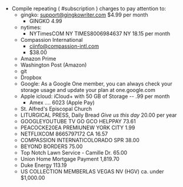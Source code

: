 - Compile repeating ( #subscription ) charges to pay attention to:
	- gingko: support@gingkowriter.com $4.99 per month
		- GINGKO 4.99
	- nytimes: 
		- NYTimesCOM NY TIMES8006984637 NY 18.15 per month
	- Compassion International
		- ciinfo@compassion-intl.com
		- $38.00
	- Amazon Prime
	- Washington Post (Amazon)
	- git
	- Dropbox
	- Google: As a Google One member, you can always check your storage usage and update your plan at one.google.com
	- Apple icloud: iCloud+ with 50 GB of Storage -- .99 per month
		- Amex .... 6023 (Apple Pay)
	- St. Alfred's Episcopal Church
	- LITURGICAL PRESS, Daily Bread *Give us this day* 20.00 per year
	- GOOGLEYOUTUBE TV GO GCO HELPPAY 73.61
	- PEACOCKE20EA PREMIUNEW YORK CITY 1.99
	- NETFLIXCOM 8665797172 CA 16.57
	- COMPASSION INTERNATICOLORADO SPR 38.00
	- BEYOND BORDERS 75.00
	- Top Notch Lawn Service - Camille Dr. 65.00
	- Union Home Mortgage Payment 1,819.70
	- Duke Energy 113.19
	- US COLLECTION MEMBERLAS VEGAS NV (HGV) ca. under $1,000.00
